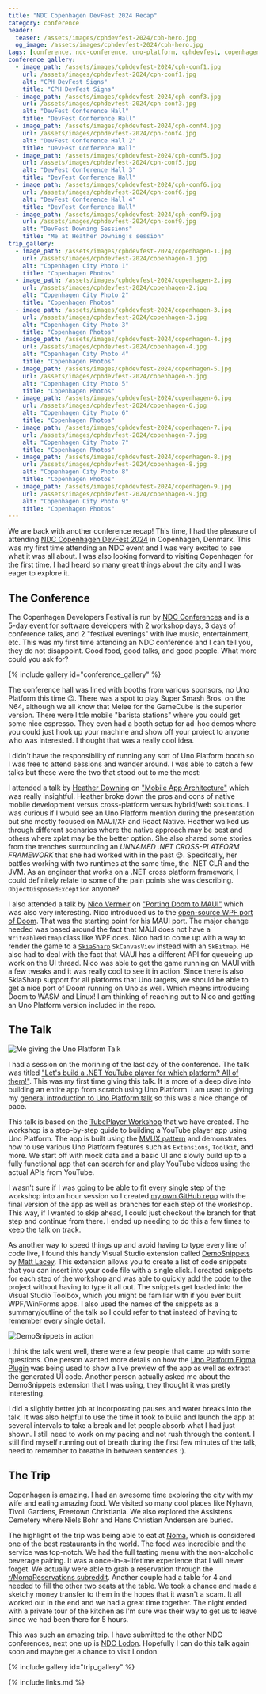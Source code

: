 ```yaml
---
title: "NDC Copenhagen DevFest 2024 Recap"
category: conference
header:
  teaser: /assets/images/cphdevfest-2024/cph-hero.jpg
  og_image: /assets/images/cphdevfest-2024/cph-hero.jpg
tags: [conference, ndc-conference, uno-platform, cphdevfest, copenhagen]
conference_gallery:
  - image_path: /assets/images/cphdevfest-2024/cph-conf1.jpg
    url: /assets/images/cphdevfest-2024/cph-conf1.jpg
    alt: "CPH DevFest Signs"
    title: "CPH DevFest Signs"
  - image_path: /assets/images/cphdevfest-2024/cph-conf3.jpg
    url: /assets/images/cphdevfest-2024/cph-conf3.jpg
    alt: "DevFest Conference Hall"
    title: "DevFest Conference Hall"
  - image_path: /assets/images/cphdevfest-2024/cph-conf4.jpg
    url: /assets/images/cphdevfest-2024/cph-conf4.jpg
    alt: "DevFest Conference Hall 2"
    title: "DevFest Conference Hall"
  - image_path: /assets/images/cphdevfest-2024/cph-conf5.jpg
    url: /assets/images/cphdevfest-2024/cph-conf5.jpg
    alt: "DevFest Conference Hall 3"
    title: "DevFest Conference Hall"
  - image_path: /assets/images/cphdevfest-2024/cph-conf6.jpg
    url: /assets/images/cphdevfest-2024/cph-conf6.jpg
    alt: "DevFest Conference Hall 4"
    title: "DevFest Conference Hall"
  - image_path: /assets/images/cphdevfest-2024/cph-conf9.jpg
    url: /assets/images/cphdevfest-2024/cph-conf9.jpg
    alt: "DevFest Downing Sessions"
    title: "Me at Heather Downing's session"
trip_gallery:
  - image_path: /assets/images/cphdevfest-2024/copenhagen-1.jpg
    url: /assets/images/cphdevfest-2024/copenhagen-1.jpg
    alt: "Copenhagen City Photo 1"
    title: "Copenhagen Photos"
  - image_path: /assets/images/cphdevfest-2024/copenhagen-2.jpg
    url: /assets/images/cphdevfest-2024/copenhagen-2.jpg
    alt: "Copenhagen City Photo 2"
    title: "Copenhagen Photos"
  - image_path: /assets/images/cphdevfest-2024/copenhagen-3.jpg
    url: /assets/images/cphdevfest-2024/copenhagen-3.jpg
    alt: "Copenhagen City Photo 3"
    title: "Copenhagen Photos"
  - image_path: /assets/images/cphdevfest-2024/copenhagen-4.jpg  
    url: /assets/images/cphdevfest-2024/copenhagen-4.jpg
    alt: "Copenhagen City Photo 4"
    title: "Copenhagen Photos"
  - image_path: /assets/images/cphdevfest-2024/copenhagen-5.jpg
    url: /assets/images/cphdevfest-2024/copenhagen-5.jpg
    alt: "Copenhagen City Photo 5"
    title: "Copenhagen Photos"
  - image_path: /assets/images/cphdevfest-2024/copenhagen-6.jpg
    url: /assets/images/cphdevfest-2024/copenhagen-6.jpg
    alt: "Copenhagen City Photo 6"
    title: "Copenhagen Photos"
  - image_path: /assets/images/cphdevfest-2024/copenhagen-7.jpg
    url: /assets/images/cphdevfest-2024/copenhagen-7.jpg
    alt: "Copenhagen City Photo 7"
    title: "Copenhagen Photos"
  - image_path: /assets/images/cphdevfest-2024/copenhagen-8.jpg
    url: /assets/images/cphdevfest-2024/copenhagen-8.jpg
    alt: "Copenhagen City Photo 8"
    title: "Copenhagen Photos"
  - image_path: /assets/images/cphdevfest-2024/copenhagen-9.jpg
    url: /assets/images/cphdevfest-2024/copenhagen-9.jpg
    alt: "Copenhagen City Photo 9"
    title: "Copenhagen Photos"
---
```


We are back with another conference recap! This time, I had the pleasure of attending [NDC Copenhagen DevFest 2024][cph-devfest-site] in Copenhagen, Denmark. This was my first time attending an NDC event and I was very excited to see what it was all about. I was also looking forward to visiting Copenhagen for the first time. I had heard so many great things about the city and I was eager to explore it.

## The Conference

The Copenhagen Developers Festival is run by [NDC Conferences][ndc-site] and is a 5-day event for software developers with 2 workshop days, 3 days of conference talks, and 2 "festival evenings" with live music, entertainment, etc. This was my first time attending an NDC conference and I can tell you, they do not disappoint. Good food, good talks, and good people. What more could you ask for?

{% include gallery id="conference_gallery" %}

The conference hall was lined with booths from various sponsors, no Uno Platform this time :wink:. There was a spot to play Super Smash Bros. on the N64, although we all know that Melee for the GameCube is the superior version. There were little mobile "barista stations" where you could get some nice espresso. They even had a booth setup for ad-hoc demos where you could just hook up your machine and show off your project to anyone who was interested. I thought that was a really cool idea.

I didn't have the responsibility of running any sort of Uno Platform booth so I was free to attend sessions and wander around. I was able to catch a few talks but these were the two that stood out to me the most:

I attended a talk by [Heather Downing][downing-twitter] on ["Mobile App Architecture"][downing-talk] which was really insightful. Heather broke down the pros and cons of native mobile development versus cross-platform versus hybrid/web solutions. I was curious if I would see an Uno Platform mention during the presentation but she mostly focused on MAUI/XF and React Native. Heather walked us through different scenarios where the native approach may be best and others where xplat may be the better option. She also shared some stories from the trenches surrounding an _UNNAMED .NET CROSS-PLATFORM FRAMEWORK_ that she had worked with in the past :wink:. Specifcally, her battles working with two runtimes at the same time, the .NET CLR and the JVM. As an engineer that works on a .NET cross platform framework, I could definitely relate to some of the pain points she was describing. `ObjectDisposedException` anyone?

I also attended a talk by [Nico Vermeir][vermeir-twitter] on ["Porting Doom to MAUI"][nico-talk] which was also very interesting. Nico introduced us to the [open-source WPF port of Doom][doom-wpf]. That was the starting point for his MAUI port. The major change needed was based around the fact that MAUI does not have a `WriteableBitmap` class like WPF does. Nico had to come up with a way to render the game to a [`SkiaSharp`][skia-sharp] `SkCanvasView` instead with an `SkBitmap`. He also had to deal with the fact that MAUI has a different API for queueing up work on the UI thread. Nico was able to get the game running on MAUI with a few tweaks and it was really cool to see it in action. Since there is also SkiaSharp support for all platforms that Uno targets, we should be able to get a nice port of Doom running on Uno as well. Which means introducing Doom to WASM and Linux! I am thinking of reaching out to Nico and getting an Uno Platform version included in the repo.

## The Talk

![Me giving the Uno Platform Talk](/assets/images/cphdevfest-2024/me-talking.png)

I had a session on the morining of the last day of the conference. The talk was titled ["Let's build a .NET YouTube player for which platform? All of them!"][cpf-session-page-mine]. This was my first time giving this talk. It is more of a deep dive into building an entire app from scratch using Uno Platform. I am used to giving my [general introduction to Uno Platform talk][uno-intro-talk] so this was a nice change of pace.

This talk is based on the [TubePlayer Workshop][tubeplayer-workshop] that we have created. The workshop is a step-by-step guide to building a YouTube player app using Uno Platform. The app is built using the [MVUX pattern][mvux-docs] and demonstrates how to use various Uno Platform features such as `Extensions`, `Toolkit`, and more. We start off with mock data and a basic UI and slowly build up to a fully functional app that can search for and play YouTube videos using the actual APIs from YouTube.

I wasn't sure if I was going to be able to fit every single step of the workshop into an hour session so I created [my own GitHub repo][tubeplayer-repo] with the final version of the app as well as branches for each step of the workshop. This way, if I wanted to skip ahead, I could just checkout the branch for that step and continue from there. I ended up needing to do this a few times to keep the talk on track.

As another way to speed things up and avoid having to type every line of code live, I found this handy Visual Studio extension called [DemoSnippets][demo-snippets] by [Matt Lacey][lacey-twitter]. This extension allows you to create a list of code snippets that you can insert into your code file with a single click. I created snippets for each step of the workshop and was able to quickly add the code to the project without having to type it all out. The snippets get loaded into the Visual Studio Toolbox, which you might be familiar with if you ever built WPF/WinForms apps. I also used the names of the snippets as a summary/outline of the talk so I could refer to that instead of having to remember every single detail.

![DemoSnippets in action](/assets/images/cphdevfest-2024/demo-snippets.png)

I think the talk went well, there were a few people that came up with some questions. One person wanted more details on how the [Uno Platform Figma Plugin][figma-plugin] was being used to show a live preview of the app as well as extract the generated UI code. Another person actually asked me about the DemoSnippets extension that I was using, they thought it was pretty interesting.

I did a slightly better job at incorporating pauses and water breaks into the talk. It was also helpful to use the time it took to build and launch the app at several intervals to take a break and let people absorb what I had just shown. I still need to work on my pacing and not rush through the content. I still find myself running out of breath during the first few minutes of the talk, need to remember to breathe in between sentences :).

## The Trip

Copenhagen is amazing. I had an awesome time exploring the city with my wife and eating amazing food. We visited so many cool places like Nyhavn, Tivoli Gardens, Freetown Christiania. We also explored the Assistens Cemetery where Niels Bohr and Hans Christian Andersen are buried.

The highlight of the trip was being able to eat at [Noma][noma], which is considered one of the best restaurants in the world. The food was incredible and the service was top-notch. We had the full tasting menu with the non-alcoholic beverage pairing. It was a once-in-a-lifetime experience that I will never forget. We actually were able to grab a reservation through the [r/NomaReservations subreddit][noma-reddit]. Another couple had a table for 4 and needed to fill the other two seats at the table. We took a chance and made a sketchy money transfer to them in the hopes that it wasn't a scam. It all worked out in the end and we had a great time together. The night ended with a private tour of the kitchen as I'm sure was their way to get us to leave since we had been there for 5 hours.

This was such an amazing trip. I have submitted to the other NDC conferences, next one up is [NDC Lodon][ndc-london]. Hopefully I can do this talk again soon and maybe get a chance to visit London.

{% include gallery id="trip_gallery" %}

[cph-devfest-site]: https://cphdevfest.com/
[cpf-session-page-mine]: https://cphdevfest.com/agenda/lets-build-a-net-youtube-player-for-which-platform-all-of-them-0jla/0msoy34upc1
[downing-twitter]: https://x.com/quorralyne
[vermeir-twitter]: https://x.com/NicoVermeir
[lacey-twitter]: https://x.com/mrlacey
[ndc-site]: https://ndcconferences.com/
[downing-talk]: https://cphdevfest.com/agenda/mobile-app-architecture-how-to-conquer-the-giant-0wgk/0l58y0v6ra9
[nico-talk]: https://cphdevfest.com/agenda/from-hell-to-heaven-porting-doom-to-maui-0atn/0v0o6tbhuod
[doom-wpf]: https://github.com/wcabus/doom-sharp
[skia-sharp]: https://github.com/mono/SkiaSharp
[uno-intro-talk]: https://sessionize.com/s/steve-bilogan/net-apps-everywhere/66417
[tubeplayer-workshop]: https://aka.platform.uno/tubeplayer-workshop
[mvux-docs]: https://platform.uno/docs/articles/external/uno.extensions/doc/Learn/Mvux/Overview.html
[tubeplayer-repo]: https://github.com/kazo0/TubePlayer
[demo-snippets]: https://github.com/mrlacey/DemoSnippets
[figma-plugin]: https://platform.uno/unofigma/
[noma]: https://noma.dk/
[noma-reddit]: https://www.reddit.com/r/NomaReservations/
[ndc-london]: https://ndclondon.com/
{% include links.md %}
